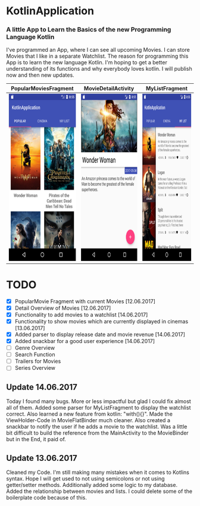 # KotlinApplication

### A little App to Learn the Basics of the new Programming Language Kotlin

I've programmed an App, where I can see all upcoming Movies. I can store Movies that I like in a separate Watchlist. The reason for programming this App is to learn the new language Kotlin. I'm hoping to get a better understanding of its functions and why everybody loves kotlin. I will publish now and then new updates.


PopularMoviesFragment            |  MovieDetailActivity |  MyListFragment
:-------------------------:|:-------------------------:|:-------------------------:
<img src="https://github.com/LeonErath/KotlinApplication/blob/master/screenshots/PopularMovies.png" data-canonical-src="https://raw.githubusercontent.com/LeonErath/KotlinApplication/master/screenshots/PopularMovies.png" width="250" height="450" />                            |  <img src="https://github.com/LeonErath/KotlinApplication/blob/master/screenshots/MovieDetail.png" data-canonical-src="https://raw.githubusercontent.com/LeonErath/KotlinApplication/master/screenshots/MovieDetail.png" width="250" height="450" />         |  <img src="https://github.com/LeonErath/KotlinApplication/blob/master/screenshots/Watchlist.png" data-canonical-src="https://raw.githubusercontent.com/LeonErath/KotlinApplication/master/screenshots/Watchlist.png" width="250" height="450" />

# TODO
- [x] PopularMovie Fragment with current Movies [12.06.2017]
- [x] Detail Overview of Movies [12.06.2017]
- [x] Functionality to add movies to a watchlist [14.06.2017]
- [x] Functionality to show movies which are currently displayed in cinemas [13.06.2017]
- [x] Added parser to display release date and movie revenue [14.06.2017]
- [x] Added snackbar for a good user experience [14.06.2017]
- [ ] Genre Overview
- [ ] Search Function
- [ ] Trailers for Movies
- [ ] Series Overview

## Update 14.06.2017

Today I found many bugs. More or less impactful but glad I could fix almost all of them. Added some parser for MyListFragment to display the watchlist correct. Also learned a new feature from kotlin: "with(){}". Made the ViewHolder-Code in MovieFlatBinder much cleaner. Also created a snackbar to notify the user if he adds a movie to the watchlist. Was a little bit difficult to build the reference from the MainActivity to the MovieBinder but in the End, it paid of.

## Update 13.06.2017

Cleaned my Code. I'm still making many mistakes when it comes to Kotlins syntax. Hope I will get used to not using semicolons or not using getter/setter methods. Additionally added some logic to my database. Added the relationship between movies and lists. I could delete some of the boilerplate code because of this.
